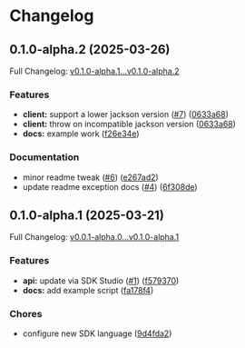 # Changelog

## 0.1.0-alpha.2 (2025-03-26)

Full Changelog: [v0.1.0-alpha.1...v0.1.0-alpha.2](https://github.com/ACME-AI-Co/java/compare/v0.1.0-alpha.1...v0.1.0-alpha.2)

### Features

* **client:** support a lower jackson version ([#7](https://github.com/ACME-AI-Co/java/issues/7)) ([0633a68](https://github.com/ACME-AI-Co/java/commit/0633a68d825e0ecd784538e5fe5ca98743bf0c7e))
* **client:** throw on incompatible jackson version ([0633a68](https://github.com/ACME-AI-Co/java/commit/0633a68d825e0ecd784538e5fe5ca98743bf0c7e))
* **docs:** example work ([f26e34e](https://github.com/ACME-AI-Co/java/commit/f26e34edbb3829a00684f227a94b781b978fad63))


### Documentation

* minor readme tweak ([#6](https://github.com/ACME-AI-Co/java/issues/6)) ([e267ad2](https://github.com/ACME-AI-Co/java/commit/e267ad2985be41cdae0df71bc8b696cd08d77620))
* update readme exception docs ([#4](https://github.com/ACME-AI-Co/java/issues/4)) ([6f308de](https://github.com/ACME-AI-Co/java/commit/6f308de5475776af387e7936f865d2d929ce13ff))

## 0.1.0-alpha.1 (2025-03-21)

Full Changelog: [v0.0.1-alpha.0...v0.1.0-alpha.1](https://github.com/ACME-AI-Co/java/compare/v0.0.1-alpha.0...v0.1.0-alpha.1)

### Features

* **api:** update via SDK Studio ([#1](https://github.com/ACME-AI-Co/java/issues/1)) ([f579370](https://github.com/ACME-AI-Co/java/commit/f579370db67d9466b960fce6fbcb2fed1f57c5b2))
* **docs:** add example script ([fa178f4](https://github.com/ACME-AI-Co/java/commit/fa178f43e34d61418552f1d76ac73bd84d60b4ab))


### Chores

* configure new SDK language ([9d4fda2](https://github.com/ACME-AI-Co/java/commit/9d4fda26bb046f9a015aee10ed5d0a2daac05d0f))
